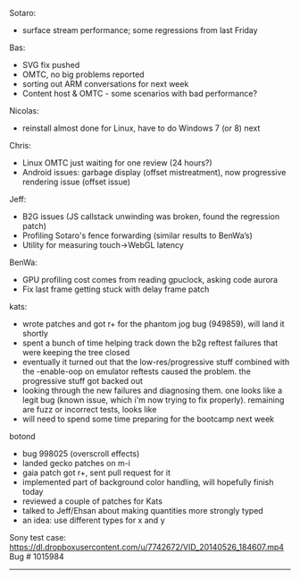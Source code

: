 Sotaro:
* surface stream performance; some regressions from last Friday

Bas:
* SVG fix pushed
* OMTC, no big problems reported
* sorting out ARM conversations for next week
* Content host & OMTC - some scenarios with bad performance?

Nicolas:
* reinstall almost done for Linux, have to do Windows 7 (or 8) next

Chris:
* Linux OMTC just waiting for one review (24 hours?)
* Android issues: garbage display (offset mistreatment), now progressive rendering issue (offset issue)

Jeff:
* B2G issues (JS callstack unwinding was broken, found the regression patch)
* Profiling Sotaro's fence forwarding (similar results to BenWa’s)
* Utility for measuring touch->WebGL latency

BenWa:
* GPU profiling cost comes from reading gpuclock, asking code aurora
* Fix last frame getting stuck with delay frame patch

kats:
* wrote patches and got r+ for the phantom jog bug (949859), will land it shortly
* spent a bunch of time helping track down the b2g reftest failures that were keeping the tree closed
* eventually it turned out that the low-res/progressive stuff combined with the -enable-oop on emulator reftests caused the problem. the progressive stuff got backed out
* looking through the new failures and diagnosing them. one looks like a legit bug (known issue, which i'm now trying to fix properly). remaining are fuzz or incorrect tests, looks like
* will need to spend some time preparing for the bootcamp next week

botond
* bug 998025 (overscroll effects)
* landed gecko patches on m-i
* gaia patch got r+, sent pull request for it
* implemented part of background color handling, will hopefully finish today
* reviewed a couple of patches for Kats
* talked to Jeff/Ehsan about making quantities more strongly typed
* an idea: use different types for x and y

Sony test case:
https://dl.dropboxusercontent.com/u/7742672/VID_20140526_184607.mp4
Bug # 1015984
________________


